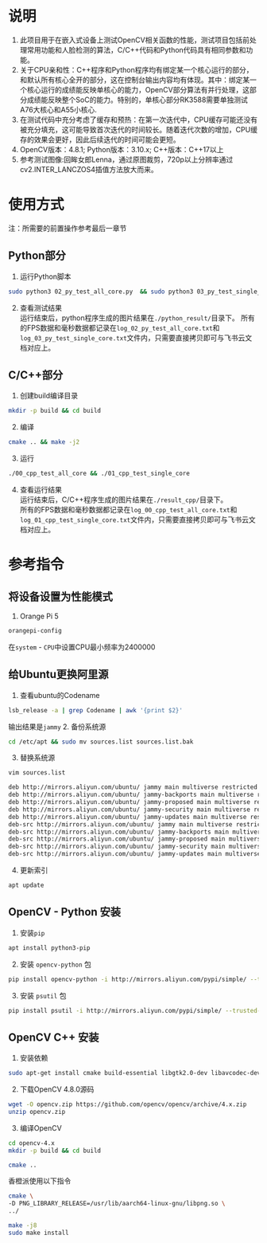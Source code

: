 # 说明
1. 此项目用于在嵌入式设备上测试OpenCV相关函数的性能，测试项目包括前处理常用功能和人脸检测的算法，C/C++代码和Python代码具有相同参数和功能。
2. 关于CPU亲和性：C++程序和Python程序均有绑定某一个核心运行的部分，和默认所有核心全开的部分，这在控制台输出内容均有体现。其中：绑定某一个核心运行的成绩能反映单核心的能力，OpenCV部分算法有并行处理，这部分成绩能反映整个SoC的能力。特别的，单核心部分RK3588需要单独测试A76大核心和A55小核心.
3. 在测试代码中充分考虑了缓存和预热：在第一次迭代中，CPU缓存可能还没有被充分填充，这可能导致首次迭代的时间较长。随着迭代次数的增加，CPU缓存的效果会更好，因此后续迭代的时间可能会更短。
4. OpenCV版本：4.8.1; Python版本：3.10.x; C++版本：C++17以上
5. 参考测试图像:回眸女郎Lenna，通过原图裁剪，720p以上分辨率通过cv2.INTER_LANCZOS4插值方法放大而来。

# 使用方式
注：所需要的前置操作参考最后一章节
## Python部分
1. 运行Python脚本
```bash
sudo python3 02_py_test_all_core.py  && sudo python3 03_py_test_single_core.py 
```
2. 查看测试结果   
运行结束后，python程序生成的图片结果在```./python_result/```目录下。
所有的FPS数据和毫秒数据都记录在```log_02_py_test_all_core.txt```和```log_03_py_test_single_core.txt```文件内，只需要直接拷贝即可与飞书云文档对应上。
## C/C++部分
1. 创建build编译目录
```bash
mkdir -p build && cd build
```
2. 编译
```bash
cmake .. && make -j2
```
3. 运行
```bash
./00_cpp_test_all_core && ./01_cpp_test_single_core 
```
4. 查看运行结果   
运行结束后，C/C++程序生成的图片结果在```./result_cpp/```目录下。      
所有的FPS数据和毫秒数据都记录在```log_00_cpp_test_all_core.txt```和```log_01_cpp_test_single_core.txt```文件内，只需要直接拷贝即可与飞书云文档对应上。

# 参考指令
## 将设备设置为性能模式
1. Orange Pi 5
```bash
orangepi-config
```
在```system``` - ```CPU```中设置CPU最小频率为2400000
## 给Ubuntu更换阿里源
1. 查看ubuntu的Codename
```bash
lsb_release -a | grep Codename | awk '{print $2}' 
```
输出结果是```jammy```
2. 备份系统源
```bash
cd /etc/apt && sudo mv sources.list sources.list.bak
```
3. 替换系统源
```bash
vim sources.list
```
```bash
deb http://mirrors.aliyun.com/ubuntu/ jammy main multiverse restricted universe
deb http://mirrors.aliyun.com/ubuntu/ jammy-backports main multiverse restricted universe
deb http://mirrors.aliyun.com/ubuntu/ jammy-proposed main multiverse restricted universe
deb http://mirrors.aliyun.com/ubuntu/ jammy-security main multiverse restricted universe
deb http://mirrors.aliyun.com/ubuntu/ jammy-updates main multiverse restricted universe
deb-src http://mirrors.aliyun.com/ubuntu/ jammy main multiverse restricted universe
deb-src http://mirrors.aliyun.com/ubuntu/ jammy-backports main multiverse restricted universe
deb-src http://mirrors.aliyun.com/ubuntu/ jammy-proposed main multiverse restricted universe
deb-src http://mirrors.aliyun.com/ubuntu/ jammy-security main multiverse restricted universe
deb-src http://mirrors.aliyun.com/ubuntu/ jammy-updates main multiverse restricted universe
```
4. 更新索引
```bash
apt update
```
## OpenCV - Python 安装
1. 安装```pip```
```bash
apt install python3-pip
```
2. 安装 ```opencv-python``` 包
```bash
pip install opencv-python -i http://mirrors.aliyun.com/pypi/simple/ --trusted-host mirrors.aliyun.com
```
3. 安装 ```psutil``` 包
```bash
pip install psutil -i http://mirrors.aliyun.com/pypi/simple/ --trusted-host mirrors.aliyun.com
```

## OpenCV C++ 安装
1. 安装依赖
```bash
sudo apt-get install cmake build-essential libgtk2.0-dev libavcodec-dev libavformat-dev libjpeg-dev libpng-dev libswscale-dev libtiff5-dev libgtk2.0-dev pkg-config python3-distutils
```
2. 下载OpenCV 4.8.0源码
```bash
wget -O opencv.zip https://github.com/opencv/opencv/archive/4.x.zip
unzip opencv.zip
```
3. 编译OpenCV
```bash
cd opencv-4.x
mkdir -p build && cd build
```
```bash
cmake ..
```
香橙派使用以下指令
```bash
cmake \
-D PNG_LIBRARY_RELEASE=/usr/lib/aarch64-linux-gnu/libpng.so \
../

make -j8
sudo make install
```
